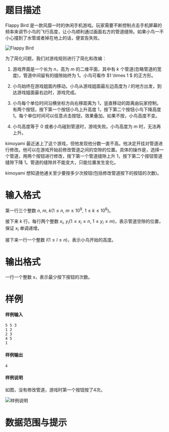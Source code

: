 
# 题目描述

Flappy Bird 是一款风靡一时的休闲手机游戏。玩家需要不断控制点击手机屏幕的频率来调节小鸟的飞行高度，让小鸟顺利通过画面右方的管道缝隙。如果小鸟一不小心撞到了水管或者掉在地上的话，便宣告失败。

<img src="/source/seuoj/183/img/aHR0cHM6Ly9vai5zZXVjcGMuY2x1Yi9wcm9ibGVtLzE4My90ZXN0ZGF0YS9kb3dubG9hZC80XzEucG5n.png" alt="Flappy Bird">
  
为了简化问题，我们对游戏规则进行了简化和改编：

  1. 游戏界面是一个长为 $n$，高为 $m$ 的二维平面，其中有 $k$ 个管道(忽略管道的宽度)，管道中间留有的缝隙始终为 $1$。小鸟可看作 $1 \times 1 $ 的正方形。

  2. 小鸟始终在游戏姐面内移动。小鸟从游戏姐面最左边高度为 $l$ 的地方出发，到达游戏姐面最右边时，游戏完成。

  3. 小鸟每个单位时间沿横坐标方向右移距离为 $1$，竖直移动的距离由玩家控制。有两个按钮，按下第一个按钮小鸟上升高度 $1$，按下第二个按钮小鸟下降高度 $1$。每个单位时间可以任意点击按钮，效果叠加。如果不按，小鸟高度不变。

  4. 小鸟高度等于 $0$ 或者小鸟碰到管道时，游戏失败。小鸟高度为 $m$ 时，无法再上升。

kimoyami 最近迷上了这个游戏，但他发现他分数一直不高。他决定开挂对管道进行修改。他可以在游戏开始前修改管道之间的空隙的位置。具体的操作是，选择一个管道，用两个按钮进行修改，按下第一个管道缝隙上升 $1$，按下第二个按钮管道缝隙下降 $1$。管道的缝隙并不能变大，只能位置发生变化。
  
kimoyami 想知道他通关至少要按多少次按钮(包括修改管道按下的按钮的次数)。


# 输入格式

第一行三个整数 $n,\ m,\ k(1 \leq n,\ m \leq 10^9,\ 1 \leq k \leq 10^6)$。  

接下来 $k$ 行，每行两个整数 $x_i,\ y_i(1 \leq x_i \leq n,\ 1 \leq y_i \leq m)$，表示管道空隙的位置，保证 $x_i$ 单调递增。  

接下来一行一个整数 $l(1 \leq l \leq n)$，表示小鸟开始的高度。


# 输出格式

一行一个整数 $s$，表示最少按下按钮的次数。

# 样例

#### 样例输入

```plain
5 5 3
1 2
2 3
4 5
1
```

#### 样例输出

```plain
4
```

#### 样例说明

如图，没有修改管道，游戏时第一个按钮按了4次。

<img src="/source/seuoj/183/img/aHR0cHM6Ly9vai5zZXVjcGMuY2x1Yi9wcm9ibGVtLzE4My90ZXN0ZGF0YS9kb3dubG9hZC80LTIucG5n.png" alt="样例说明">

# 数据范围与提示



